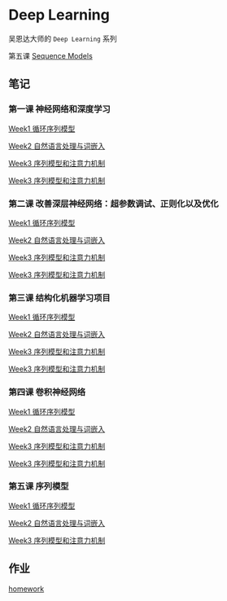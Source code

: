# Deep Learning


吴恩达大师的 `Deep Learning` 系列



第五课 [Sequence Models](https://www.coursera.org/learn/nlp-sequence-models/home/week)

## 笔记



### 第一课 神经网络和深度学习


[Week1 循环序列模型](https://github.com/rubust-ai/Deep-Learning/blob/master/class1-week1.md)

[Week2 自然语言处理与词嵌入](https://github.com/rubust-ai/Deep-Learning/blob/master/class1-week2.md)

[Week3 序列模型和注意力机制](https://github.com/rubust-ai/Deep-Learning/blob/master/class1-week3.md)


[Week3 序列模型和注意力机制](https://github.com/rubust-ai/Deep-Learning/blob/master/class1-week4.md)


### 第二课 改善深层神经网络：超参数调试、正则化以及优化

[Week1 循环序列模型](https://github.com/rubust-ai/Deep-Learning/blob/master/class2-week1.md)

[Week2 自然语言处理与词嵌入](https://github.com/rubust-ai/Deep-Learning/blob/master/class2-week2.md)

[Week3 序列模型和注意力机制](https://github.com/rubust-ai/Deep-Learning/blob/master/class2-week3.md)


[Week3 序列模型和注意力机制](https://github.com/rubust-ai/Deep-Learning/blob/master/class2-week4.md)


### 第三课 结构化机器学习项目
[Week1 循环序列模型](https://github.com/rubust-ai/Deep-Learning/blob/master/class3-week1.md)

[Week2 自然语言处理与词嵌入](https://github.com/rubust-ai/Deep-Learning/blob/master/class3-week2.md)

[Week3 序列模型和注意力机制](https://github.com/rubust-ai/Deep-Learning/blob/master/class3-week3.md)


[Week3 序列模型和注意力机制](https://github.com/rubust-ai/Deep-Learning/blob/master/class3-week4.md)

### 第四课 卷积神经网络

[Week1 循环序列模型](https://github.com/rubust-ai/Deep-Learning/blob/master/class4-week1.md)

[Week2 自然语言处理与词嵌入](https://github.com/rubust-ai/Deep-Learning/blob/master/class4-week2.md)

[Week3 序列模型和注意力机制](https://github.com/rubust-ai/Deep-Learning/blob/master/class4-week3.md)


[Week3 序列模型和注意力机制](https://github.com/rubust-ai/Deep-Learning/blob/master/class4-week4.md)


### 第五课 序列模型

[Week1 循环序列模型](https://github.com/rubust-ai/Deep-Learning/blob/master/class5-week1.md)

[Week2 自然语言处理与词嵌入](https://github.com/rubust-ai/Deep-Learning/blob/master/class5-week2.md)

[Week3 序列模型和注意力机制](https://github.com/rubust-ai/Deep-Learning/blob/master/class5-week3.md)





## 作业

[homework]()



